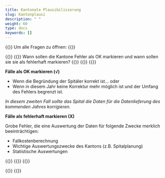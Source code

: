 ```yaml
---
title: Kantonale Plausibilisierung
slug: Kantonplausi
description: " "
weight: 60
type: docs
keywords: []
---
```


{{<faqBlock>}}
Um alle Fragen zu öffnen: {{<collapsibleGroupCommand groupId="Kantonplausi">}}

{{<numberedList>}}
{{<listItem>}}
Wann sollen die Kantone Fehler als OK markieren und wann sollen sie sie als fehlerhaft markieren?
{{<insertImage image="fehlerhaft_de.png" class="edge max-w-90">}}
{{<collapsibleBlock groupId="Kantonplausi">}}
{{<markdown>}}

**Fälle als OK markieren (√)**
- Wenn die Begründung der Spitäler korrekt ist…
oder
- Wenn in diesem Jahr keine Korrektur mehr möglich ist und der Umfang des Fehlers begrenzt ist.  

*In diesem zweiten Fall sollte das Spital die Daten für die Datenlieferung des kommenden Jahres korrigieren.* 
&nbsp;

**Fälle als fehlerhaft markieren (X)**  

Grobe Fehler, die eine Auswertung der Daten für folgende Zwecke merklich beeinträchtigen:
- Fallkostenberechnung
- Wichtige Auswertungszwecke des Kantons (z.B. Spitalplanung)
- Statistische Auswertungen  

{{</markdown>}}
{{</collapsibleBlock>}}
{{</listItem>}}

{{</numberedList>}}
{{</faqBlock>}}
